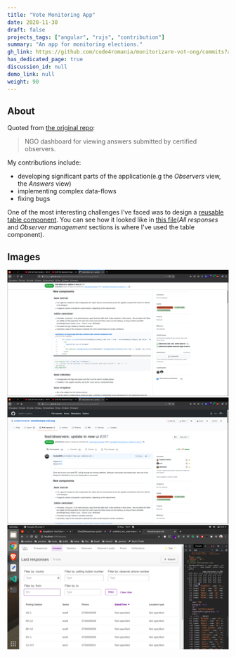 ```yaml
---
title: "Vote Monitoring App"
date: 2020-11-30
draft: false
projects_tags: ["angular", "rxjs", "contribution"]
summary: "An app for monitoring elections."
gh_link: https://github.com/code4romania/monitorizare-vot-ong/commits?author=Andrei0872
has_dedicated_page: true
discussion_id: null
demo_link: null
weight: 90
---
```


## About

Quoted from [the original repo](https://github.com/code4romania/monitorizare-vot-ong):

> NGO dashboard for viewing answers submitted by certified observers.

My contributions include:
  * developing significant parts of the application(e.g the *Observers* view, the *Answers* view)
  * implementing complex data-flows
  * fixing bugs

One of the most interesting challenges I've faced was to design a [reusable table component](https://github.com/code4romania/monitorizare-vot-ong/tree/develop/src/app/table). You can see how it looked like in [this file](https://www.figma.com/file/61NHR7fwmV1Dsv4Pb6F8T7/code4ro\_mv\_user-management\_2018.04.21-(Copy))(*All responses* and *Observer management* sections is where I've used the table component).  

## Images

![](images/monit-vot-1.png)
![](images/monit-vot-2.png)
![](images/Screenshot%20from%202020-11-22%2015-21-49.png)